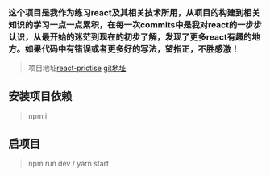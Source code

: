 ### 这个项目是我作为练习react及其相关技术所用，从项目的构建到相关知识的学习一点一点累积，在每一次commits中是我对react的一步步认识，从最开始的迷茫到现在的初步了解，发现了更多react有趣的地方。如果代码中有错误或者更多好的写法，望指正，不胜感激！

> 项目地址[react-prictise]('https://github.com/typhoonIscoming/react-prictise')
> [git地址]('https://github.com/typhoonIscoming/react-prictise.git')

## 安装项目依赖
> npm i

## 启项目
>  npm run dev /  yarn start